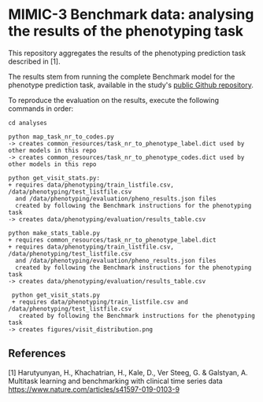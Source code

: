 # MIMIC-3 Benchmark data: analysing the results of the phenotyping task

This repository aggregates the results of the phenotyping prediction task described in [1]. 

The results stem from running the complete Benchmark model for the phenotype prediction task, 
available in the study's [public Github repository](https://github.com/YerevaNN/mimic3-benchmarks).

To reproduce the evaluation on the results, execute the following commands in order:
   
    cd analyses

    python map_task_nr_to_codes.py
    -> creates common_resources/task_nr_to_phenotype_label.dict used by other models in this repo
    -> creates common_resources/task_nr_to_phenotype_codes.dict used by other models in this repo
   
    python get_visit_stats.py:
    + requires data/phenotyping/train_listfile.csv, /data/phenotyping/test_listfile.csv 
      and /data/phenotyping/evaluation/pheno_results.json files
      created by following the Benchmark instructions for the phenotyping task
    -> creates data/phenotyping/evaluation/results_table.csv
     
    python make_stats_table.py
    + requires common_resources/task_nr_to_phenotype_label.dict
    + requires data/phenotyping/train_listfile.csv, /data/phenotyping/test_listfile.csv 
      and /data/phenotyping/evaluation/pheno_results.json files
      created by following the Benchmark instructions for the phenotyping task
    -> creates data/phenotyping/evaluation/results_table.csv
     
     python get_visit_stats.py
     + requires data/phenotyping/train_listfile.csv and /data/phenotyping/test_listfile.csv 
       created by following the Benchmark instructions for the phenotyping task
    -> creates figures/visit_distribution.png
     

## References

[1] Harutyunyan, H., Khachatrian, H., Kale, D., Ver Steeg, G. & Galstyan, A. 
<br>Multitask learning and benchmarking with clinical time series data
<br>https://www.nature.com/articles/s41597-019-0103-9